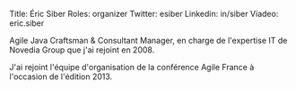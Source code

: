 Title: Éric Siber
Roles: organizer
Twitter: esiber
Linkedin: in/siber
Viadeo: eric.siber

Agile Java Craftsman & Consultant Manager, en charge de l'expertise IT de Novedia Group que j'ai rejoint en 2008.

J'ai rejoint l'équipe d'organisation de la conférence Agile France à l'occasion de l'édition 2013.
